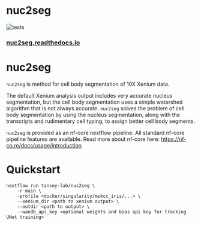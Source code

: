 # nuc2seg

![tests](https://github.com/tansey-lab/nuc2seg/actions/workflows/python-unittest.yml/badge.svg)

### [nuc2seg.readthedocs.io](https://nuc2seg.readthedocs.io/en/latest/)

# nuc2seg

``nuc2seg`` is method for cell body segmentation of 10X Xenium data.

The default Xenium analysis output includes very accurate nucleus segmentation, but the cell body segmentation
uses a simple watershed algorithm that is not always accurate. ``nuc2seg`` solves the problem of cell body segmentation
by using the nucleus segmentation, along with the transcripts and rudimentary cell typing, to assign better cell body
segments.

``nuc2seg`` is provided as an nf-core nextflow pipeline. All standard nf-core pipeline features are available.
Read more about nf-core here: https://nf-co.re/docs/usage/introduction


# Quickstart

```
nextflow run tansey-lab/nuc2seg \
    -r main \
    -profile <docker/singularity/mskcc_iris/...> \
    --xenium_dir <path to xenium output> \
    --outdir <path to output> \
    --wandb_api_key <optional weights and bias api key for tracking UNet training>
```
